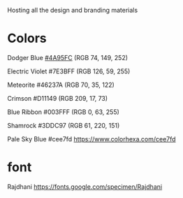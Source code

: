 Hosting all the design and branding materials

# Colors

Dodger Blue <a href="https://www.colorhexa.com/4a95fc">#4A95FC</a>  (RGB 74, 149, 252) 

Electric Violet #7E3BFF (RGB 126, 59, 255)

Meteorite #46237A (RGB 70, 35, 122)

Crimson #D11149 (RGB 209, 17, 73)

Blue Ribbon #003FFF (RGB 0, 63, 255)

Shamrock #3DDC97 (RGB 61, 220, 151)


Pale Sky Blue #cee7fd https://www.colorhexa.com/cee7fd



# font

Rajdhani https://fonts.google.com/specimen/Rajdhani


